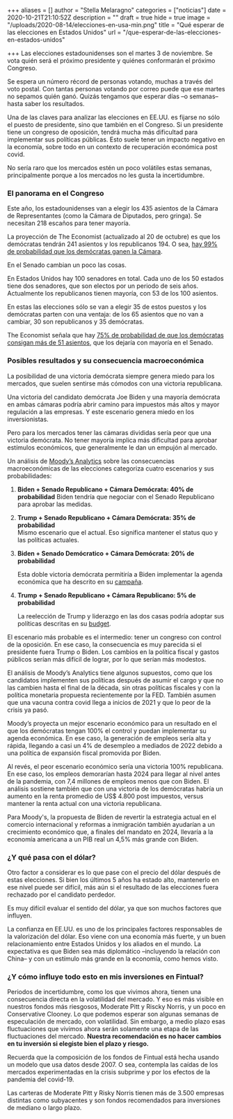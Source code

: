 +++
aliases = []
author = "Stella Melaragno"
categories = ["noticias"]
date = 2020-10-21T21:10:52Z
description = ""
draft = true
hide = true
image = "/uploads/2020-08-14/elecciones-en-usa-min.png"
title = "Qué esperar de las elecciones en Estados Unidos"
url = "/que-esperar-de-las-elecciones-en-estados-unidos"

+++
Las elecciones estadounidenses son el martes 3 de noviembre. Se vota quién será el próximo presidente y quiénes conformarán el próximo Congreso.

Se espera un número récord de personas votando, muchas a través del voto postal. Con tantas personas votando por correo puede que ese martes no sepamos quién ganó. Quizás tengamos que esperar días –o semanas– hasta saber los resultados.

Una de las claves para analizar las elecciones en EE.UU. es fijarse no sólo el puesto de presidente, sino que también en el Congreso. Si un presidente tiene un congreso de oposición, tendrá mucha más dificultad para implementar sus políticas públicas. Esto suele tener un impacto negativo en la economía, sobre todo en un contexto de recuperación económica post covid.

No sería raro que los mercados estén un poco volátiles estas semanas, principalmente porque a los mercados no les gusta la incertidumbre.

### El panorama en el Congreso

Este año, los estadounidenses van a elegir los 435 asientos de la Cámara de Representantes (como la Cámara de Diputados, pero gringa). Se necesitan 218 escaños para tener mayoría.

La proyección de The Economist (actualizado al 20 de octubre) es que los demócratas tendrán 241 asientos y los republicanos 194. O sea, [hay 99% de probabilidad que los demócratas ganen la Cámara](https://projects.economist.com/us-2020-forecast/house).

En el Senado cambian un poco las cosas.

En Estados Unidos hay 100 senadores en total. Cada uno de los 50 estados tiene dos senadores, que son electos por un periodo de seis años. Actualmente los republicanos tienen mayoría, con 53 de los 100 asientos.

En estas las elecciones sólo se van a elegir 35 de estos puestos y los demócratas parten con una ventaja: de los 65 asientos que no van a cambiar, 30 son republicanos y 35 demócratas.

The Economist señala que hay [75% de probabilidad de que los demócratas consigan más de 51 asientos](https://projects.economist.com/us-2020-forecast/senate), que los dejaría con mayoría en el Senado.

### Posibles resultados y su consecuencia macroeconómica

La posibilidad de una victoria demócrata siempre genera miedo para los mercados, que suelen sentirse más cómodos con una victoria republicana.

Una victoria del candidato demócrata Joe Biden y una mayoría demócrata en ambas cámaras podría abrir camino para  impuestos más altos y mayor regulación a las empresas. Y este escenario genera miedo en los inversionistas.

Pero para los mercados tener las cámaras divididas sería peor que una victoria demócrata. No tener mayoría implica más dificultad para aprobar estímulos económicos, que generalmente le dan un empujón al mercado.

Un análisis de [Moody’s Analytics](https://www.moodysanalytics.com/-/media/article/2020/the-macroeconomic-consequences-trump-vs-biden.pdf) sobre las consecuencias macroeconómicas de las elecciones categoriza cuatro escenarios y sus probabilidades:

1. **Biden + Senado Republicano + Cámara Demócrata: 40% de probabilidad**
   Biden tendría que negociar con el Senado Republicano para aprobar las medidas.
2. **Trump + Senado Republicano + Cámara Demócrata: 35% de probabilidad**  
   Mismo escenario que el actual. Eso significa mantener el status quo y las políticas actuales.
3. **Biden +  Senado Demócratico + Cámara Demócrata: 20% de probabilidad**

   Esta doble victoria demócrata permitiría a Biden implementar la agenda económica que ha descrito en su [campaña](https://joebiden.com/joes-vision/).
4. **Trump + Senado Republicano  + Cámara Republicano: 5% de probabilidad**

   La reelección de Trump y liderazgo en las dos casas podría adoptar sus políticas descritas en su [budget](https://www.whitehouse.gov/omb/budget/).

El escenario más probable es el intermedio: tener un congreso con control de la oposición. En ese caso, la consecuencia es muy parecida si el presidente fuera Trump o Biden. Los cambios en la política fiscal y gastos públicos serían más difícil de lograr, por lo que serían más modestos.

El análisis de Moody’s Analytics tiene algunos supuestos, como que los candidatos implementen sus políticas después de asumir el cargo y que no las cambien hasta el final de la década, sin otras políticas fiscales y con la política monetaria propuesta recientemente por la FED. También asumen que una vacuna contra covid llega a inicios de 2021 y que lo peor de la crisis ya pasó.

Moody’s proyecta un mejor escenario económico para un resultado en el que los demócratas tengan 100% el control y puedan implementar su agenda económica. En ese caso, la generación de empleos sería alta y rápida, llegando a casi un 4% de desempleo a mediados de 2022 debido a una política de expansión fiscal promovida por Biden.

Al revés, el peor escenario económico sería una victoria 100% republicana. En ese caso, los empleos demorarían hasta 2024 para llegar al nivel antes de la pandemia, con 7,4 millones de empleos menos que con Biden. El análisis sostiene también que con una victoria de los demócratas habría un aumento en la renta promedio de US$ 4.800 post impuestos, versus mantener la renta actual con una victoria republicana.

Para Moody's, la propuesta de Biden de revertir la estrategia actual en el comercio internacional y reformas a inmigración también ayudarían a un crecimiento económico que, a finales del mandato en 2024, llevaría a la economía americana a un PIB real un 4,5% más grande con Biden.

### ¿Y qué pasa con el dólar?

Otro factor a considerar es lo que pase con el precio del dólar después de estas elecciones. Si bien los últimos 5 años ha estado alto, mantenerlo en ese nivel puede ser difícil, más aún si el resultado de las elecciones fuera rechazado por el candidato perdedor.

Es muy difícil evaluar el sentido del dólar, ya que son muchos factores que influyen.

La confianza en EE.UU. es uno de los principales factores responsables de la valorización del dólar. Eso viene con una economía más fuerte, y un buen relacionamiento entre Estados Unidos y los aliados en el mundo. La expectativa es que Biden sea más diplomático –incluyendo la relación con China– y con un estímulo más grande en la economía, como hemos visto.

### ¿Y cómo influye todo esto en mis inversiones en Fintual?

Periodos de incertidumbre, como los que vivimos ahora, tienen una consecuencia directa en la volatilidad del mercado. Y eso es más visible en nuestros fondos más riesgosos, Moderate Pitt y Riscky Norris, y un poco en Conservative Clooney. Lo que podemos esperar son algunas semanas de especulación de mercado, con volatilidad. Sin embargo, a medio plazo esas fluctuaciones que vivimos ahora serán solamente una etapa de las fluctuaciones del mercado. **Nuestra recomendación es no hacer cambios en tu inversión si elegiste bien el plazo y riesgo.**

Recuerda que la composición de los fondos de Fintual está hecha usando un modelo que usa datos desde 2007. O sea, contempla las caídas de los mercados experimentadas en la crisis subprime y por los efectos de la pandemia del covid-19.

Las carteras de Moderate Pitt y Risky Norris tienen más de 3.500 empresas distintas como subyacentes y son fondos recomendados para inversiones de mediano o largo plazo.